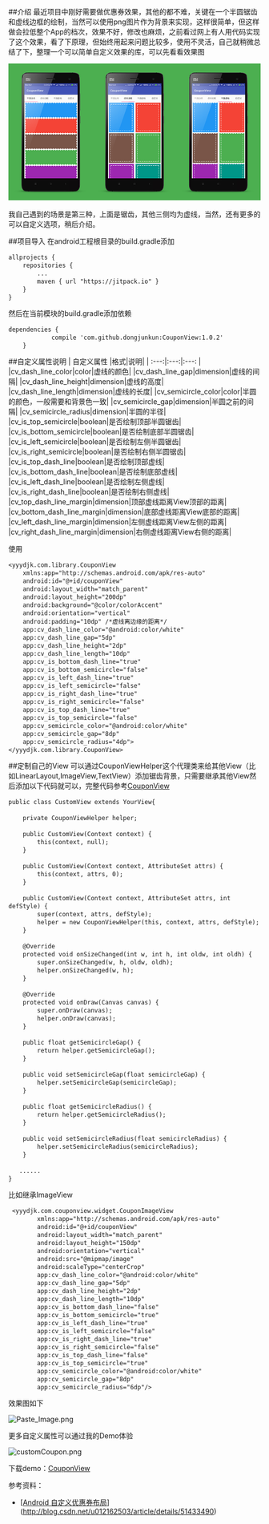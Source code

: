 ##介绍
最近项目中刚好需要做优惠券效果，其他的都不难，关键在一个半圆锯齿和虚线边框的绘制，当然可以使用png图片作为背景来实现，这样很简单，但这样做会拉低整个App的档次，效果不好，修改也麻烦，之前看过网上有人用代码实现了这个效果，看了下原理，但始终用起来问题比较多，使用不灵活，自己就稍微总结了下，整理一个可以简单自定义效果的库，可以先看看效果图


![preview.png](/art/couponView.png)


我自己遇到的场景是第三种，上面是锯齿，其他三侧均为虚线，当然，还有更多的可以自定义选项，稍后介绍。

##项目导入
在android工程根目录的build.gradle添加
~~~
allprojects {
    repositories {
        ...
        maven { url "https://jitpack.io" }
    }
}
~~~

然后在当前模块的build.gradle添加依赖
~~~
dependencies {
	        compile 'com.github.dongjunkun:CouponView:1.0.2'
	}
~~~

##自定义属性说明
| 自定义属性 |格式|说明|
| :---:|:---:|:---: |
|cv_dash_line_color|color|虚线的颜色|
|cv_dash_line_gap|dimension|虚线的间隔|
|cv_dash_line_height|dimension|虚线的高度|
|cv_dash_line_length|dimension|虚线的长度|
|cv_semicircle_color|color|半圆的颜色，一般需要和背景色一致|
|cv_semicircle_gap|dimension|半圆之前的间隔|
|cv_semicircle_radius|dimension|半圆的半径|
|cv_is_top_semicircle|boolean|是否绘制顶部半圆锯齿|
|cv_is_bottom_semicircle|boolean|是否绘制底部半圆锯齿|
|cv_is_left_semicircle|boolean|是否绘制左侧半圆锯齿|
|cv_is_right_semicircle|boolean|是否绘制右侧半圆锯齿|
|cv_is_top_dash_line|boolean|是否绘制顶部虚线|
|cv_is_bottom_dash_line|boolean|是否绘制底部虚线|
|cv_is_left_dash_line|boolean|是否绘制左侧虚线|
|cv_is_right_dash_line|boolean|是否绘制右侧虚线|
|cv_top_dash_line_margin|dimension|顶部虚线距离View顶部的距离|
|cv_bottom_dash_line_margin|dimension|底部虚线距离View底部的距离|
|cv_left_dash_line_margin|dimension|左侧虚线距离View左侧的距离|
|cv_right_dash_line_margin|dimension|右侧虚线距离View右侧的距离|

使用
~~~
<yyydjk.com.library.CouponView
    xmlns:app="http://schemas.android.com/apk/res-auto"
    android:id="@+id/couponView"
    android:layout_width="match_parent"
    android:layout_height="200dp"
    android:background="@color/colorAccent"
    android:orientation="vertical"
    android:padding="10dp" /*虚线离边缘的距离*/
    app:cv_dash_line_color="@android:color/white"
    app:cv_dash_line_gap="5dp"
    app:cv_dash_line_height="2dp"
    app:cv_dash_line_length="10dp"
    app:cv_is_bottom_dash_line="true"
    app:cv_is_bottom_semicircle="false"
    app:cv_is_left_dash_line="true"
    app:cv_is_left_semicircle="false"
    app:cv_is_right_dash_line="true"
    app:cv_is_right_semicircle="false"
    app:cv_is_top_dash_line="true"
    app:cv_is_top_semicircle="false"
    app:cv_semicircle_color="@android:color/white"
    app:cv_semicircle_gap="8dp"
    app:cv_semicircle_radius="4dp">
</yyydjk.com.library.CouponView>
~~~

##定制自己的View
可以通过CouponViewHelper这个代理类来给其他View（比如LinearLayout,ImageView,TextView）添加锯齿背景，只需要继承其他View然后添加以下代码就可以，完整代码参考[CouponView](https://github.com/dongjunkun/CouponView)
~~~
public class CustomView extends YourView{

    private CouponViewHelper helper;

    public CustomView(Context context) {
        this(context, null);
    }

    public CustomView(Context context, AttributeSet attrs) {
        this(context, attrs, 0);
    }

    public CustomView(Context context, AttributeSet attrs, int defStyle) {
        super(context, attrs, defStyle);
        helper = new CouponViewHelper(this, context, attrs, defStyle);
    }

    @Override
    protected void onSizeChanged(int w, int h, int oldw, int oldh) {
        super.onSizeChanged(w, h, oldw, oldh);
        helper.onSizeChanged(w, h);
    }

    @Override
    protected void onDraw(Canvas canvas) {
        super.onDraw(canvas);
        helper.onDraw(canvas);
    }

    public float getSemicircleGap() {
        return helper.getSemicircleGap();
    }

    public void setSemicircleGap(float semicircleGap) {
        helper.setSemicircleGap(semicircleGap);
    }

    public float getSemicircleRadius() {
        return helper.getSemicircleRadius();
    }

    public void setSemicircleRadius(float semicircleRadius) {
        helper.setSemicircleRadius(semicircleRadius);
    }

   ......
}

~~~

比如继承ImageView
~~~
 <yyydjk.com.couponview.widget.CouponImageView
        xmlns:app="http://schemas.android.com/apk/res-auto"
        android:id="@+id/couponView"
        android:layout_width="match_parent"
        android:layout_height="150dp"
        android:orientation="vertical"
        android:src="@mipmap/image"
        android:scaleType="centerCrop"
        app:cv_dash_line_color="@android:color/white"
        app:cv_dash_line_gap="5dp"
        app:cv_dash_line_height="2dp"
        app:cv_dash_line_length="10dp"
        app:cv_is_bottom_dash_line="false"
        app:cv_is_bottom_semicircle="true"
        app:cv_is_left_dash_line="true"
        app:cv_is_left_semicircle="false"
        app:cv_is_right_dash_line="true"
        app:cv_is_right_semicircle="false"
        app:cv_is_top_dash_line="false"
        app:cv_is_top_semicircle="true"
        app:cv_semicircle_color="@android:color/white"
        app:cv_semicircle_gap="8dp"
        app:cv_semicircle_radius="6dp"/>
~~~
效果图如下

![Paste_Image.png](http://upload-images.jianshu.io/upload_images/697635-5094ede1c89f62b4.png?imageMogr2/auto-orient/strip%7CimageView2/2/w/1240)

更多自定义属性可以通过我的Demo体验

![customCoupon.png](http://upload-images.jianshu.io/upload_images/697635-23dffa1ad627a48e.png?imageMogr2/auto-orient/strip%7CimageView2/2/w/1240)

下载demo：[CouponView](http://fir.im/a6ud)


参考资料：
 - [[Android 自定义优惠券布局](http://blog.csdn.net/u012162503/article/details/51433490)](http://blog.csdn.net/u012162503/article/details/51433490)

